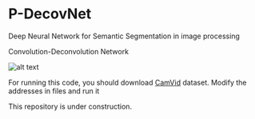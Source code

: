 # P-DecovNet
Deep Neural Network for Semantic Segmentation in image processing

Convolution-Deconvolution Network

![alt text](https://github.com/malekijoo/P-DecovNet/blob/master/img/P-DecovNet.png)

For running this code, you should download [CamVid](http://mi.eng.cam.ac.uk/research/projects/VideoRec/CamVid/) dataset. 
Modify the addresses in files and run it


This repository is under construction.
